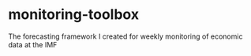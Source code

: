 # monitoring-toolbox
The forecasting framework I created for weekly monitoring of economic data at the IMF
